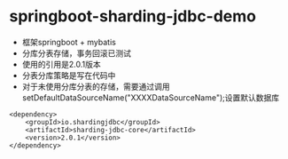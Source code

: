 # springboot-sharding-jdbc-demo

* 框架springboot + mybatis
* 分库分表存储，事务回滚已测试
* 使用的引用是2.0.1版本
* 分表分库策略是写在代码中
* 对于未使用分库分表的存储，需要通过调用setDefaultDataSourceName("XXXXDataSourceName");设置默认数据库
```
<dependency>
	<groupId>io.shardingjdbc</groupId>
	<artifactId>sharding-jdbc-core</artifactId>
	<version>2.0.1</version>
</dependency>
```